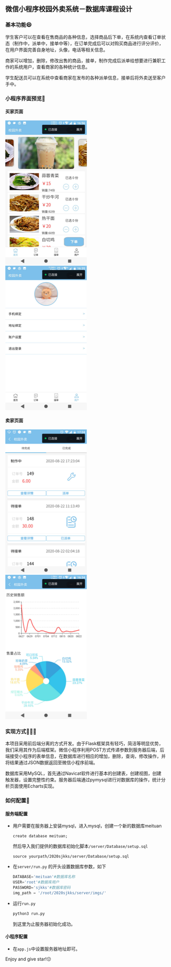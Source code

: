 ## 微信小程序校园外卖系统－数据库课程设计

### 基本功能😄

学生客户可以在查看在售商品的各种信息，选择商品后下单，在系统内查看订单状态（制作中，派单中，接单中等），在订单完成后可以对购买商品进行评分评价，在用户界面完善自身地址，头像，电话等相关信息。

商家可以增加，删除，修改出售的商品，接单，制作完成后派单给想要进行兼职工作的系统用户，查看商家的各种统计信息。

学生配送员可以在系统中查看商家在发布的各种派单信息，接单后将外卖送至客户手中。

### 小程序界面预览👀

#### 买家页面

![img](README/wpse5kaQF.png)![img](README/wps1KO96p.png)

#### 卖家页面

![img](README/wpsg0DdOO.png)![img](README/wpsDBeYYv.png)

### 实现方式👨🏼‍💻

本项目采用前后端分离的方式开发。由于Flask框架具有轻巧，简洁等明显优势，我们采用其作为后端框架。微信小程序利用POST方式传递参数到服务器后端，后端接受小程序的表单信息，在数据库进行相应的增加，删除，查询，修改操作，并将结果通过JSON数据返回至微信小程序前端。

数据库采用MySQL，首先通过Navicat软件进行基本的创建表，创建视图，创建触发器，设置完整性约束。服务器后端通过pymysql进行对数据库的操作，统计分析页面使用Echarts实现。

### 如何配置🔧

#### 服务端配置

- 用户需要在服务器上安装mysql，进入mysql，创建一个新的数据库meituan

  ```mysql
  create database meituan;
  ```

  然后导入我们提供的数据库初始化脚本`/server/Database/setup.sql`

  ```mysql
  source yourpath/2020sjkks/server/Database/setup.sql
  ```

- 在`server/run.py` 的开头设置数据库参数，如下

  ```python
  DATABASE='meituan'#数据库名称
  USER='root'#数据库用户
  PASSWORD='sjkks'#数据库密码
  img_path = '/root/2020sjkks/server/imgs/'
  ```

- 运行`run.py`

  ```bash
  python3 run.py
  ```

  到这里为止服务器初始化成功。

#### 小程序配置

- 在`app.js`中设置服务器地址即可。

Enjoy and give star!😗